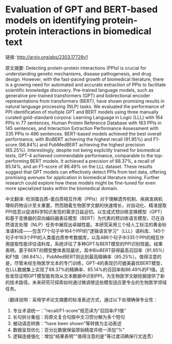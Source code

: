 # Evaluation of GPT and BERT-based models on identifying protein-protein interactions in biomedical text

链接: http://arxiv.org/abs/2303.17728v1

原文摘要:
Detecting protein-protein interactions (PPIs) is crucial for understanding
genetic mechanisms, disease pathogenesis, and drug design. However, with the
fast-paced growth of biomedical literature, there is a growing need for
automated and accurate extraction of PPIs to facilitate scientific knowledge
discovery. Pre-trained language models, such as generative pre-trained
transformers (GPT) and bidirectional encoder representations from transformers
(BERT), have shown promising results in natural language processing (NLP)
tasks. We evaluated the performance of PPI identification of multiple GPT and
BERT models using three manually curated gold-standard corpora: Learning
Language in Logic (LLL) with 164 PPIs in 77 sentences, Human Protein Reference
Database with 163 PPIs in 145 sentences, and Interaction Extraction Performance
Assessment with 335 PPIs in 486 sentences. BERT-based models achieved the best
overall performance, with BioBERT achieving the highest recall (91.95%) and
F1-score (86.84%) and PubMedBERT achieving the highest precision (85.25%).
Interestingly, despite not being explicitly trained for biomedical texts, GPT-4
achieved commendable performance, comparable to the top-performing BERT models.
It achieved a precision of 88.37%, a recall of 85.14%, and an F1-score of
86.49% on the LLL dataset. These results suggest that GPT models can
effectively detect PPIs from text data, offering promising avenues for
application in biomedical literature mining. Further research could explore how
these models might be fine-tuned for even more specialized tasks within the
biomedical domain.

中文翻译:
检测蛋白质-蛋白质相互作用（PPIs）对于理解遗传机制、疾病发病机理和药物设计至关重要。然而随着生物医学文献的快速增长，对自动化、精准提取PPI信息以促进科学知识发现的需求日益迫切。以生成式预训练变换模型（GPT）和基于变换器的双向编码器表征模型（BERT）为代表的预训练语言模型，已在自然语言处理（NLP）任务中展现出卓越性能。本研究采用三个经人工标注的黄金标准语料库——包含77个句子中164个PPI的"逻辑语言学习"（LLL）语料库、145个句子中163个PPI的人类蛋白质参考数据库，以及486个句子中335个PPI的相互作用提取性能评估语料库，系统评估了多种GPT与BERT模型的PPI识别性能。结果表明，基于BERT的模型整体表现最优，其中BioBERT获得最高召回率（91.95%）和F1值（86.84%），PubMedBERT则达到最高精确率（85.25%）。值得注意的是，尽管未经生物医学文本的专门训练，GPT-4的表现仍可媲美最优BERT模型，在LLL数据集上实现了88.37%的精确率、85.14%的召回率和86.49%的F1值。这些发现证明GPT模型能有效从文本数据中识别PPI，为生物医学文献挖掘提供了新的技术路径。未来研究可探索如何通过微调使这些模型适应更专业的生物医学领域任务。

（翻译说明：采用学术论文摘要的标准表述方式，通过以下处理确保专业性：
1. 专业术语统一："recall/F1-score"规范译为"召回率/F1值"
2. 长句拆分重组：将原文复合句按中文习惯分解为多个短句
3. 被动语态转换："have been shown"等转换为主动表述
4. 数据呈现优化：百分比数据保留原始精度并统一添加"%"
5. 逻辑连接强化：增加"结果表明""值得注意的是"等过渡词确保行文连贯）
